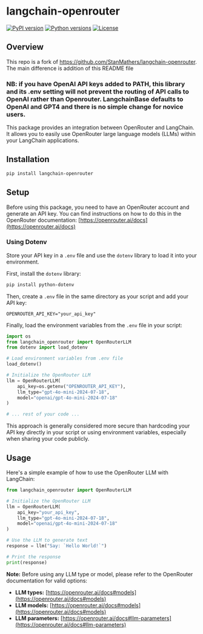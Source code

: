 # langchain-openrouter

[![PyPI version](https://badge.fury.io/py/langchain-openrouter.svg)](https://badge.fury.io/py/langchain-openrouter)
[![Python versions](https://img.shields.io/pypi/pyversions/langchain-openrouter.svg)](https://pypi.org/project/langchain-openrouter/)
[![License](https://img.shields.io/badge/License-MIT-blue.svg)](https://opensource.org/licenses/MIT)

## Overview

This repo is a fork of https://github.com/StanMathers/langchain-openrouter. The main difference is addition of this README file

### NB: if you have OpenAI API keys added to PATH, this library and its .env setting will not prevent the routing of API calls to OpenAI rather than Openrouter. LangchainBase defaults to OpenAI and GPT4 and there is no simple change for novice users.

This package provides an integration between OpenRouter and LangChain. It allows you to easily use OpenRouter large language models (LLMs) within your LangChain applications.

## Installation

```bash
pip install langchain-openrouter
```

## Setup

Before using this package, you need to have an OpenRouter account and generate an API key. You can find instructions on how to do this in the OpenRouter documentation: [https://openrouter.ai/docs](https://openrouter.ai/docs)


### Using Dotenv

Store your API key in a `.env` file and use the `dotenv` library to load it into your environment.

First, install the `dotenv` library:

```bash
pip install python-dotenv
```

Then, create a `.env` file in the same directory as your script and add your API key:

```
OPENROUTER_API_KEY="your_api_key"
```

Finally, load the environment variables from the `.env` file in your script:

```python
import os
from langchain_openrouter import OpenRouterLLM
from dotenv import load_dotenv

# Load environment variables from .env file
load_dotenv()

# Initialize the OpenRouter LLM
llm = OpenRouterLLM(
    api_key=os.getenv("OPENROUTER_API_KEY"), 
    llm_type="gpt-4o-mini-2024-07-18", 
    model="openai/gpt-4o-mini-2024-07-18"
)

# ... rest of your code ...
```

This approach is generally considered more secure than hardcoding your API key directly in your script or using environment variables, especially when sharing your code publicly.

## Usage

Here's a simple example of how to use the OpenRouter LLM with LangChain:

```python
from langchain_openrouter import OpenRouterLLM

# Initialize the OpenRouter LLM
llm = OpenRouterLLM(
    api_key="your_api_key", 
    llm_type="gpt-4o-mini-2024-07-18", 
    model="openai/gpt-4o-mini-2024-07-18"
)

# Use the LLM to generate text
response = llm("Say: `Hello World!`")

# Print the response
print(response)
```

**Note:** Before using any LLM type or model, please refer to the OpenRouter documentation for valid options:

- **LLM types:** [https://openrouter.ai/docs#models](https://openrouter.ai/docs#models)
- **LLM models:** [https://openrouter.ai/docs#models](https://openrouter.ai/docs#models)
- **LLM parameters:** [https://openrouter.ai/docs#llm-parameters](https://openrouter.ai/docs#llm-parameters)
